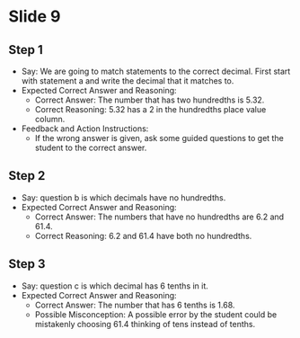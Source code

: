 # Slide 9

## Step 1

- Say: We are going to match statements to the correct decimal. First start with statement a and write the decimal that it matches to.
- Expected Correct Answer and Reasoning:
  - Correct Answer: The number that has two hundredths is 5.32.
  - Correct Reasoning: 5.32 has a 2 in the hundredths place value column.
- Feedback and Action Instructions:
  - If the wrong answer is given, ask some guided questions to get the student to the correct answer.

## Step 2

- Say: question b is which decimals have no hundredths.
- Expected Correct Answer and Reasoning:
  - Correct Answer: The numbers that have no hundredths are 6.2 and 61.4.
  - Correct Reasoning: 6.2 and 61.4 have both no hundredths.

## Step 3

- Say: question c is which decimal has 6 tenths in it.
- Expected Correct Answer and Reasoning:
  - Correct Answer: The number that has 6 tenths is 1.68.
  - Possible Misconception: A possible error by the student could be mistakenly choosing 61.4 thinking of tens instead of tenths.
